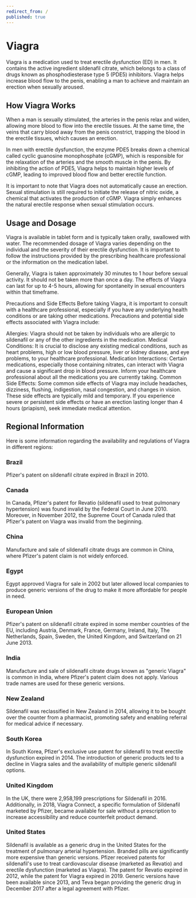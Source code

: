 ```yaml
---
redirect_from: /
published: true
---
```


# Viagra

Viagra is a medication used to treat erectile dysfunction (ED) in men. It contains the active ingredient sildenafil citrate, which belongs to a class of drugs known as phosphodiesterase type 5 (PDE5) inhibitors. Viagra helps increase blood flow to the penis, enabling a man to achieve and maintain an erection when sexually aroused.

## How Viagra Works

When a man is sexually stimulated, the arteries in the penis relax and widen, allowing more blood to flow into the erectile tissues. At the same time, the veins that carry blood away from the penis constrict, trapping the blood in the erectile tissues, which causes an erection.

In men with erectile dysfunction, the enzyme PDE5 breaks down a chemical called cyclic guanosine monophosphate (cGMP), which is responsible for the relaxation of the arteries and the smooth muscle in the penis. By inhibiting the action of PDE5, Viagra helps to maintain higher levels of cGMP, leading to improved blood flow and better erectile function.

It is important to note that Viagra does not automatically cause an erection. Sexual stimulation is still required to initiate the release of nitric oxide, a chemical that activates the production of cGMP. Viagra simply enhances the natural erectile response when sexual stimulation occurs.

## Usage and Dosage

Viagra is available in tablet form and is typically taken orally, swallowed with water. The recommended dosage of Viagra varies depending on the individual and the severity of their erectile dysfunction. It is important to follow the instructions provided by the prescribing healthcare professional or the information on the medication label.

Generally, Viagra is taken approximately 30 minutes to 1 hour before sexual activity. It should not be taken more than once a day. The effects of Viagra can last for up to 4-5 hours, allowing for spontaneity in sexual encounters within that timeframe.

Precautions and Side Effects
Before taking Viagra, it is important to consult with a healthcare professional, especially if you have any underlying health conditions or are taking other medications. Precautions and potential side effects associated with Viagra include:

Allergies: Viagra should not be taken by individuals who are allergic to sildenafil or any of the other ingredients in the medication.
Medical Conditions: It is crucial to disclose any existing medical conditions, such as heart problems, high or low blood pressure, liver or kidney disease, and eye problems, to your healthcare professional.
Medication Interactions: Certain medications, especially those containing nitrates, can interact with Viagra and cause a significant drop in blood pressure. Inform your healthcare professional about all the medications you are currently taking.
Common Side Effects: Some common side effects of Viagra may include headaches, dizziness, flushing, indigestion, nasal congestion, and changes in vision. These side effects are typically mild and temporary.
If you experience severe or persistent side effects or have an erection lasting longer than 4 hours (priapism), seek immediate medical attention.

## Regional Information
Here is some information regarding the availability and regulations of Viagra in different regions:

### Brazil
Pfizer's patent on sildenafil citrate expired in Brazil in 2010.

### Canada
In Canada, Pfizer's patent for Revatio (sildenafil used to treat pulmonary hypertension) was found invalid by the Federal Court in June 2010. Moreover, in November 2012, the Supreme Court of Canada ruled that Pfizer's patent on Viagra was invalid from the beginning.

### China
Manufacture and sale of sildenafil citrate drugs are common in China, where Pfizer's patent claim is not widely enforced.

### Egypt
Egypt approved Viagra for sale in 2002 but later allowed local companies to produce generic versions of the drug to make it more affordable for people in need.

### European Union
Pfizer's patent on sildenafil citrate expired in some member countries of the EU, including Austria, Denmark, France, Germany, Ireland, Italy, The Netherlands, Spain, Sweden, the United Kingdom, and Switzerland on 21 June 2013.

### India
Manufacture and sale of sildenafil citrate drugs known as "generic Viagra" is common in India, where Pfizer's patent claim does not apply. Various trade names are used for these generic versions.

### New Zealand
Sildenafil was reclassified in New Zealand in 2014, allowing it to be bought over the counter from a pharmacist, promoting safety and enabling referral for medical advice if necessary.

### South Korea
In South Korea, Pfizer's exclusive use patent for sildenafil to treat erectile dysfunction expired in 2014. The introduction of generic products led to a decline in Viagra sales and the availability of multiple generic sildenafil options.

### United Kingdom
In the UK, there were 2,958,199 prescriptions for Sildenafil in 2016. Additionally, in 2018, Viagra Connect, a specific formulation of Sildenafil marketed by Pfizer, became available for sale without a prescription to increase accessibility and reduce counterfeit product demand.

### United States
Sildenafil is available as a generic drug in the United States for the treatment of pulmonary arterial hypertension. Branded pills are significantly more expensive than generic versions. Pfizer received patents for sildenafil's use to treat cardiovascular disease (marketed as Revatio) and erectile dysfunction (marketed as Viagra). The patent for Revatio expired in 2012, while the patent for Viagra expired in 2019. Generic versions have been available since 2013, and Teva began providing the generic drug in December 2017 after a legal agreement with Pfizer.
